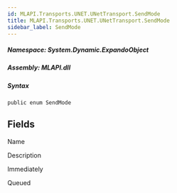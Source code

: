 ```yaml
---  
id: MLAPI.Transports.UNET.UNetTransport.SendMode  
title: MLAPI.Transports.UNET.UNetTransport.SendMode
sidebar_label: SendMode
---
```


<div class="markdown level0 summary">

</div>

<div class="markdown level0 conceptual">

</div>

##### **Namespace**: System.Dynamic.ExpandoObject

##### **Assembly**: MLAPI.dll

##### Syntax

    public enum SendMode

## Fields

Name

Description

Immediately

Queued
